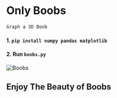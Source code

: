 # Only Boobs

 `Graph a 3D Boob`
#### 1. `pip install numpy pandas matplotlib`
#### 2. Run `boobs.py`

![Boobs](https://raw.githubusercontent.com/mehedieh/boobs/master/Figure_1.png)
## Enjoy The Beauty of Boobs


